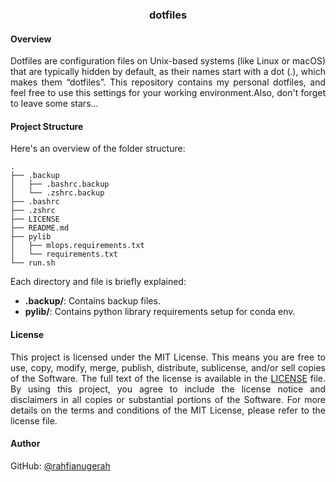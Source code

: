 <div align=center>
    <h3>
        dotfiles
    </h3>
</div>

#### Overview
<p align=justify>
    Dotfiles are configuration files on Unix-based systems (like Linux or macOS) that are typically hidden by default, as their names start with a dot (.), which makes them “dotfiles”. This repository contains my personal dotfiles, and feel free to use this settings for your working environment.Also, don't forget to leave some stars...
</p>

#### Project Structure
Here's an overview of the folder structure:
```
.
├── .backup
│   ├── .bashrc.backup
│   └── .zshrc.backup
├── .bashrc
├── .zshrc
├── LICENSE
├── README.md
├── pylib
│   ├── mlops.requirements.txt
│   └── requirements.txt
└── run.sh
```

Each directory and file is briefly explained:
- **.backup/**: Contains backup files.
- **pylib/**: Contains python library requirements setup for conda env.

#### License
<p align="justify">
    This project is licensed under the MIT License. This means you are free to use, copy, modify, merge, publish, distribute, sublicense, and/or sell copies of the Software. The full text of the license is available in the <a href="https://github.com/rahfianugerah/dotfiles/blob/main/LICENSE">LICENSE</a> file. By using this project, you agree to include the license notice and disclaimers in all copies or substantial portions of the Software. For more details on the terms and conditions of the MIT License, please refer to the license file.
</p>

#### Author
GitHub: [@rahfianugerah](https://www.github.com/rahfianugerah)
